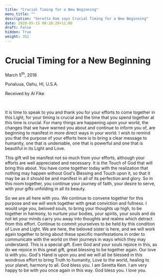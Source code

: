 ```yaml
---
title: "Crucial Timing for a New Beginning"
menu_title: ""
description: "Seretta Kem says Crucial Timing for a New Beginning"
date: 2020-05-15 08:20:28+11:00
draft: False
hidden: True
weight: 352
---
```

# Crucial Timing for a New Beginning

March 5<sup>th</sup>, 2018

Punaluua, Oahu, HI, U.S.A.

Received by Al Fike

 

It is time to speak to you and thank you for your efforts to come together in this Light, for your timing is crucial and the time that you spend together at this time is crucial. For many things are happening upon your world, the changes that we have warned you about and continue to inform you of, are beginning to manifest in more direct ways in your world. I wish to remind you that the purpose of your efforts here is to bring a clear message to humanity, one that is undeniable, one that is powerful and one that is beautiful in its Light and Love.

This gift will be manifest not so much from your efforts, although your efforts are well appreciated and necessary. It is the Touch of God that will bring this about. You have come together today with the realization that nothing may happen without God's Blessing and Touch upon it, so that it may be as it should be and manifest in all of its perfection and glory. So in this room together, you continue your journey of faith, your desire to serve, with your gifts unfolding in all its beauty.

So we are all here with you. We continue to convene together for this purpose and we will work together with great conviction and fullness. I would urge you, beloved souls, to bring your thoughts up high, to be together in harmony, to nurture your bodies, your spirits, your souls and do not let your minds carry you away into thoughts and realms which detract from this effort. Continue to commit yourselves to be held by this condition of Love and Light. We are here, the beloved sister is here, and we will work again together to bring about these specific manifestations in order to communicate with the world on their journeys in ways which they may understand. This is a special gift. Even God and your souls rejoice in this, as do we rejoice in this great gift, great blessing to be together again. Our love is with you. God's Hand is upon you and we will all be blessed in this wondrous effort to bring Truth to humanity, Love to the world, healing to your planet, harmony to all. God bless you. I am Seretta Kem. I am very happy to be with you once again in this way. God bless you. I love you.
